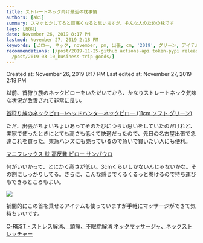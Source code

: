 ```yaml
---
title: ストレートネック向け最近の枕事情
authors: [aki]
summary: スマホとかしてると首痛くなると思いますが、そんな人のための枕です
tags: [散財]
date: November 26, 2019 8:17 PM
lastmod: November 27, 2019 2:18 PM
keywords: [ピロー, ネック, november, pm, 出張, cm, '2019', グリーン, アイテム, 快適]
recommendations: [/post/2019-11-25-github actions-api token-pypi release/, /post/2019-11-16-tdworkflow/,
  /post/2019-03-10_business-trip-goods/]
---
```


Created at: November 26, 2019 8:17 PM
Last edited at: November 27, 2019 2:18 PM

以前、首狩り族のネックピローをいただいてから、かなりストレートネック気味な状況が改善されて非常に良い。

[首狩り族のネックピロー/ヘッドハンターネックピロー (11cm ソフト グリーン)](https://amzn.to/2ORmd2E)

ただ、出張がちょいちょいあってそのたびにつらい思いをしていたのだけれど、実家で使ったときにとても高さも低くて快適だったので、先日の名古屋出張で急遽これを買った。東急ハンズにも売っているので急いで買いたい人にも便利。

[マニフレックス 枕 高反発 ピロー サンパウロ](https://amzn.to/37GRk9T)

何がいいかって、とにかく高さが低い。3cmくらいしかないんじゃないかな。その割にしっかりしてる。さらに、こんな感じでくるくるっと巻けるので持ち運びもできるところもよい。

![](https://m.media-amazon.com/images/S/aplus-media/vc/cf6e6356-9b1a-4ff1-a504-84e7289f355d.__CR0,0,300,300_PT0_SX300_V1___.jpg)

補間的にこの首を乗せるアイテムも使っていますが手軽にマッサージができて気持ちいいです。

[C-REST - ストレス解消、 頭痛、不眠症解消 ネックマッサージャ、ネックストレッチャー](https://amzn.to/2qO0CQL)
